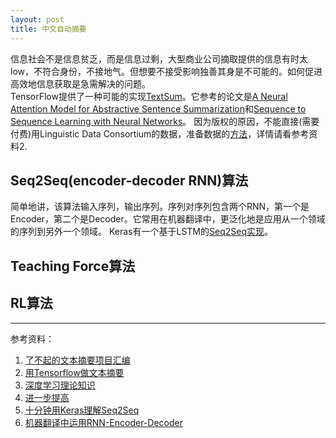 ```yaml
---
layout: post
title: 中文自动摘要
---
```

信息社会不是信息贫乏，而是信息过剩，大型商业公司摘取提供的信息有时太low，不符合身份，不接地气。但想要不接受影响独善其身是不可能的。如何促进高效地信息获取是急需解决的问题。  
TensorFlow提供了一种可能的实现[TextSum](https://github.com/tensorflow/models/tree/master/research/textsum)。它参考的论文是[A Neural Attention Model for Abstractive Sentence Summarization](https://arxiv.org/abs/1509.00685)和[Sequence to Sequence Learning with Neural Networks](https://arxiv.org/abs/1409.3215)。
因为版权的原因，不能直接(需要付费)用Linguistic Data Consortium的数据，准备数据的[方法](https://github.com/surmenok/TextSum)，详情请看参考资料2.  

## Seq2Seq(encoder-decoder RNN)算法
简单地讲，该算法输入序列，输出序列。序列对序列包含两个RNN，第一个是Encoder，第二个是Decoder。它常用在机器翻译中，更泛化地是应用从一个领域的序列到另外一个领域。
Keras有一个基于LSTM的[Seq2Seq实现](https://github.com/keras-team/keras/blob/master/examples/lstm_seq2seq.py)。


## Teaching Force算法  

## RL算法  


--- 
参考资料：
1. [了不起的文本摘要项目汇编](https://github.com/mathsyouth/awesome-text-summarization)
2. [用Tensorflow做文本摘要](http://pavel.surmenok.com/2016/10/15/how-to-run-text-summarization-with-tensorflow/)
3. [深度学习理论知识](http://www.deeplearningbook.org/)
4. [进一步提高](https://www.salesforce.com/products/einstein/ai-research/tl-dr-reinforced-model-abstractive-summarization/)
5. [十分钟用Keras理解Seq2Seq](https://blog.keras.io/a-ten-minute-introduction-to-sequence-to-sequence-learning-in-keras.html)
6. [机器翻译中运用RNN-Encoder-Decoder](https://medium.com/@gautam.karmakar/learning-phrase-representation-using-rnn-encoder-decoder-for-machine-translation-9171cd6a6574)

